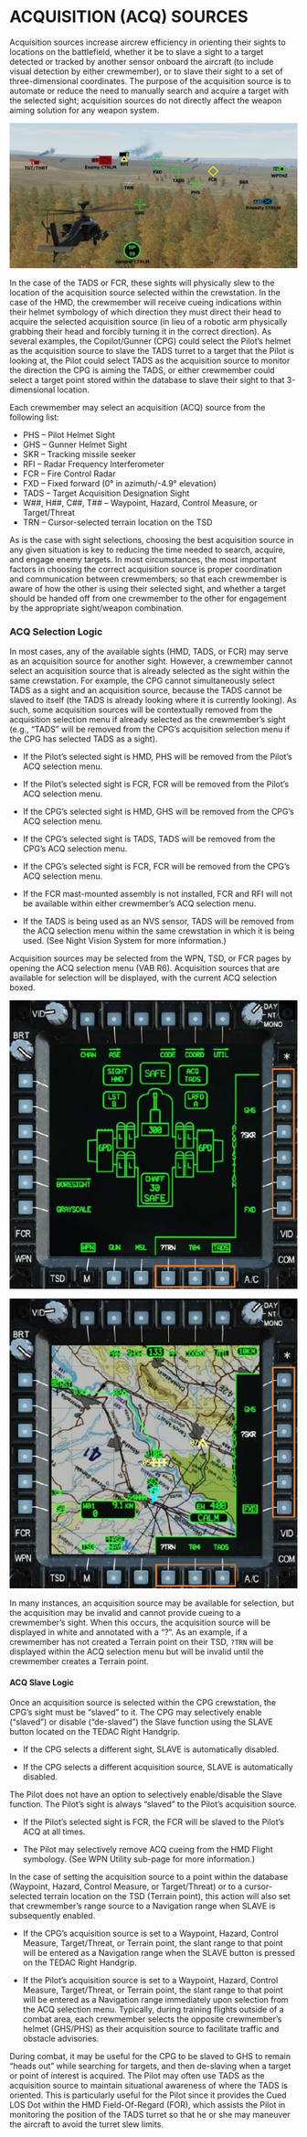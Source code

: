 
# ACQUISITION (ACQ) SOURCES

Acquisition sources increase aircrew efficiency in orienting their sights to locations on the battlefield, whether it
be to slave a sight to a target detected or tracked by another sensor onboard the aircraft (to include visual
detection by either crewmember), or to slave their sight to a set of three-dimensional coordinates. The purpose
of the acquisition source is to automate or reduce the need to manually search and acquire a target with the
selected sight; acquisition sources do not directly affect the weapon aiming solution for any weapon system.

![Acquisition sources on the battlefield](img/img-286-1-screen.jpg)


In the case of the TADS or FCR, these sights will physically slew to the location of the acquisition source selected
within the crewstation. In the case of the HMD, the crewmember will receive cueing indications within their
helmet symbology of which direction they must direct their head to acquire the selected acquisition source (in
lieu of a robotic arm physically grabbing their head and forcibly turning it in the correct direction). As several
examples, the Copilot/Gunner (CPG) could select the Pilot’s helmet as the acquisition source to slave the TADS
turret to a target that the Pilot is looking at, the Pilot could select TADS as the acquisition source to monitor the
direction the CPG is aiming the TADS, or either crewmember could select a target point stored within the database
to slave their sight to that 3-dimensional location.

Each crewmember may select an acquisition (ACQ) source from the following list:

- PHS – Pilot Helmet Sight                   
- GHS – Gunner Helmet Sight                  
- SKR – Tracking missile seeker              
- RFI – Radar Frequency Interferometer                  
- FCR – Fire Control Radar                   
-  FXD – Fixed forward (0° in azimuth/-4.9° elevation)
-  TADS – Target Acquisition Designation Sight
-  W##, H##, C##, T## – Waypoint, Hazard, Control Measure, or Target/Threat
-  TRN – Cursor-selected terrain location on the TSD

As is the case with sight selections, choosing the best acquisition source in any given situation is key to reducing
the time needed to search, acquire, and engage enemy targets. In most circumstances, the most important
factors in choosing the correct acquisition source is proper coordination and communication between
crewmembers; so that each crewmember is aware of how the other is using their selected sight, and whether a
target should be handed off from one crewmember to the other for engagement by the appropriate sight/weapon
combination.

### ACQ Selection Logic

In most cases, any of the available sights (HMD, TADS, or FCR) may serve as an acquisition source for another
sight. However, a crewmember cannot select an acquisition source that is already selected as the sight within
the same crewstation. For example, the CPG cannot simultaneously select TADS as a sight and an acquisition
source, because the TADS cannot be slaved to itself (the TADS is already looking where it is currently looking).
As such, some acquisition sources will be contextually removed from the acquisition selection menu if already
selected as the crewmember’s sight (e.g., “TADS” will be removed from the CPG’s acquisition selection menu if
the CPG has selected TADS as a sight).

- If the Pilot’s selected sight is HMD, PHS will be removed from the Pilot’s ACQ selection menu.

- If the Pilot’s selected sight is FCR, FCR will be removed from the Pilot’s ACQ selection menu.

- If the CPG’s selected sight is HMD, GHS will be removed from the CPG’s ACQ selection menu.

- If the CPG’s selected sight is TADS, TADS will be removed from the CPG’s ACQ selection menu.

- If the CPG’s selected sight is FCR, FCR will be removed from the CPG’s ACQ selection menu.

- If the FCR mast-mounted assembly is not installed, FCR and RFI will not be available within either
     crewmember’s ACQ selection menu.

- If the TADS is being used as an NVS sensor, TADS will be removed from the ACQ selection menu within the
     same crewstation in which it is being used. (See Night Vision System for more information.)

Acquisition sources may be selected from the WPN, TSD, or FCR pages by opening the ACQ selection menu (VAB R6).
Acquisition sources that are available for selection will be displayed, with the current ACQ selection boxed.

![ ](img/img-287-1-screen.jpg)





![Acquisition (ACQ) Selection Menu](img/img-287-2-screen.jpg)


In many instances, an acquisition source may be available for selection, but the acquisition may be invalid and
cannot provide cueing to a crewmember’s sight. When this occurs, the acquisition source will be displayed in
white and annotated with a “?”. As an example, if a crewmember has not created a Terrain point on their TSD,
`?TRN` will be displayed within the ACQ selection menu but will be invalid until the crewmember creates a Terrain
point.

#### ACQ Slave Logic

Once an acquisition source is selected within the CPG crewstation, the CPG’s sight must be “slaved” to it. The
CPG may selectively enable (“slaved”) or disable (“de-slaved”) the Slave function using the SLAVE button located
on the TEDAC Right Handgrip.

- If the CPG selects a different sight, SLAVE is automatically disabled.

- If the CPG selects a different acquisition source, SLAVE is automatically disabled.

The Pilot does not have an option to selectively enable/disable the Slave function. The Pilot’s sight is always
“slaved” to the Pilot’s acquisition source.

- If the Pilot’s selected sight is FCR, the FCR will be slaved to the Pilot’s ACQ at all times.

- The Pilot may selectively remove ACQ cueing from the HMD Flight symbology. (See WPN Utility sub-page
     for more information.)

In the case of setting the acquisition source to a point within the database (Waypoint, Hazard, Control Measure,
or Target/Threat) or to a cursor-selected terrain location on the TSD (Terrain point), this action will also set that
crewmember’s range source to a Navigation range when SLAVE is subsequently enabled.

- If the CPG’s acquisition source is set to a Waypoint, Hazard, Control Measure, Target/Threat, or Terrain
     point, the slant range to that point will be entered as a Navigation range when the SLAVE button is pressed
     on the TEDAC Right Handgrip.

- If the Pilot’s acquisition source is set to a Waypoint, Hazard, Control Measure, Target/Threat, or Terrain
     point, the slant range to that point will be entered as a Navigation range immediately upon selection from
     the ACQ selection menu.
Typically, during training flights outside of a combat area, each crewmember selects the opposite crewmember’s
helmet (GHS/PHS) as their acquisition source to facilitate traffic and obstacle advisories.

During combat, it may be useful for the CPG to be slaved to GHS to remain “heads out” while searching for
targets, and then de-slaving when a target or point of interest is acquired. The Pilot may often use TADS as the
acquisition source to maintain situational awareness of where the TADS is oriented. This is particularly useful for
the Pilot since it provides the Cued LOS Dot within the HMD Field-Of-Regard (FOR), which assists the Pilot in
monitoring the position of the TADS turret so that he or she may maneuver the aircraft to avoid the turret slew
limits.
